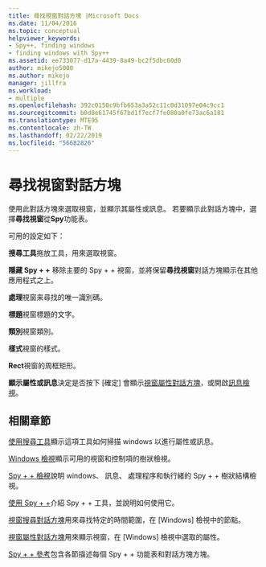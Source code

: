 ```yaml
---
title: 尋找視窗對話方塊 |Microsoft Docs
ms.date: 11/04/2016
ms.topic: conceptual
helpviewer_keywords:
- Spy++, finding windows
- finding windows with Spy++
ms.assetid: ee733077-d17a-4439-8a49-bc2f5dbc60d0
author: mikejo5000
ms.author: mikejo
manager: jillfra
ms.workload:
- multiple
ms.openlocfilehash: 392c0150c9bfb653a3a52c11c0d31097e04c9cc1
ms.sourcegitcommit: b0d8e61745f67bd1f7ecf7fe080a0fe73ac6a181
ms.translationtype: MTE95
ms.contentlocale: zh-TW
ms.lasthandoff: 02/22/2019
ms.locfileid: "56682826"
---
```

# <a name="find-window-dialog-box"></a>尋找視窗對話方塊
使用此對話方塊來選取視窗，並顯示其屬性或訊息。 若要顯示此對話方塊中，選擇**尋找視窗**從**Spy**功能表。

 可用的設定如下：

 **搜尋工具**拖放工具，用來選取視窗。

 **隱藏 Spy + +** 移除主要的 Spy + + 視窗，並將保留**尋找視窗**對話方塊顯示在其他應用程式之上。

 **處理**視窗来尋找的唯一識別碼。

 **標題**視窗標題的文字。

 **類別**視窗類別。

 **樣式**視窗的樣式。

 **Rect**視窗的周框矩形。

 **顯示屬性或訊息**決定是否按下 [確定] 會顯示[視窗屬性對話方塊](../debugger/window-properties-dialog-box.md)，或開啟[訊息檢視](../debugger/messages-view.md)。

## <a name="related-sections"></a>相關章節
 [使用搜尋工具](../debugger/how-to-use-the-finder-tool.md)顯示這項工具如何掃描 windows 以進行屬性或訊息。

 [Windows 檢視](../debugger/windows-view.md)顯示可用的視窗和控制項的樹狀檢視。

 [Spy + + 檢視](../debugger/spy-increment-views.md)說明 windows、 訊息、 處理程序和執行緒的 Spy + + 樹狀結構檢視。

 [使用 Spy + +](../debugger/using-spy-increment.md)介紹 Spy + + 工具，並說明如何使用它。

 [視窗搜尋對話方塊](../debugger/window-search-dialog-box.md)用來尋找特定的時間範圍，在 [Windows] 檢視中的節點。

 [視窗屬性對話方塊](../debugger/window-properties-dialog-box.md)用來顯示視窗，在 [Windows] 檢視中選取的屬性。

 [Spy + + 參考](../debugger/spy-increment-reference.md)包含各節描述每個 Spy + + 功能表和對話方塊方塊。
